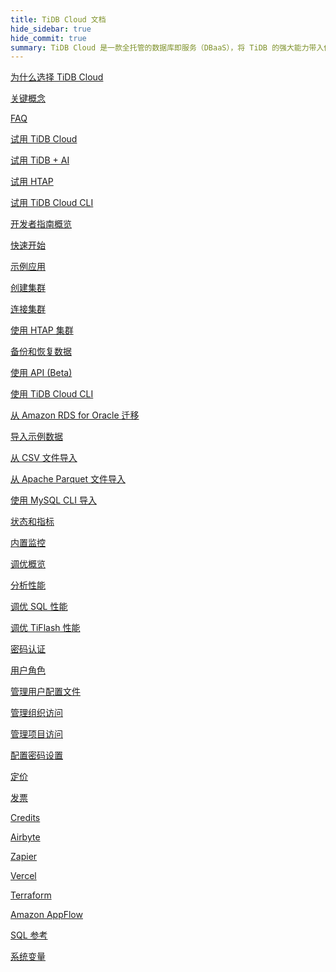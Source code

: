 ```yaml
---
title: TiDB Cloud 文档
hide_sidebar: true
hide_commit: true
summary: TiDB Cloud 是一款全托管的数据库即服务（DBaaS），将 TiDB 的强大能力带入你的云端。它提供丰富的指南、示例和参考资料，帮助你学习、试用、开发、运维、迁移、监控、调优、安全管理、计费、集成和查阅。
---
```


<LearningPathContainer platform="tidb-cloud" title="TiDB Cloud" subTitle="TiDB Cloud 是一款全托管的数据库即服务（DBaaS），将 TiDB 的所有强大特性无缝带入你的云端。在这里，你可以找到使用 TiDB Cloud 所需的各类指南、示例和参考资料，助你高效上手、开发与运维。">

<LearningPath label="学习" icon="cloud1">

[为什么选择 TiDB Cloud](https://docs.pingcap.com/zh/tidbcloud/tidb-cloud-intro/?plan=essential)

[关键概念](https://docs.pingcap.com/zh/tidbcloud/key-concepts/?plan=essential)

[FAQ](https://docs.pingcap.com/zh/tidbcloud/tidb-cloud-faq/?plan=essential)

</LearningPath>

<LearningPath label="试用" icon="cloud5">

[试用 TiDB Cloud](https://docs.pingcap.com/zh/tidbcloud/tidb-cloud-quickstart/?plan=essential)

[试用 TiDB + AI](https://docs.pingcap.com/zh/tidbcloud/vector-search-get-started-using-python/?plan=essential)

[试用 HTAP](https://docs.pingcap.com/zh/tidbcloud/tidb-cloud-htap-quickstart/?plan=essential)

[试用 TiDB Cloud CLI](https://docs.pingcap.com/zh/tidbcloud/get-started-with-cli/?plan=essential)

</LearningPath>

<LearningPath label="开发" icon="doc8">

[开发者指南概览](https://docs.pingcap.com/zh/tidbcloud/dev-guide-overview/?plan=essential)

[快速开始](https://docs.pingcap.com/zh/tidbcloud/dev-guide-build-cluster-in-cloud/?plan=essential)

[示例应用](https://docs.pingcap.com/zh/tidbcloud/dev-guide-sample-application-spring-boot/?plan=essential)

</LearningPath>

<LearningPath label="运维" icon="cloud7">

[创建集群](https://docs.pingcap.com/zh/tidbcloud/create-tidb-cluster-serverless/?plan=essential)

[连接集群](https://docs.pingcap.com/zh/tidbcloud/connect-to-tidb-cluster-serverless/?plan=essential)

[使用 HTAP 集群](https://docs.pingcap.com/zh/tidbcloud/tiflash-overview/?plan=essential)

[备份和恢复数据](https://docs.pingcap.com/zh/tidbcloud/backup-and-restore-serverless/?plan=essential)

[使用 API (Beta)](https://docs.pingcap.com/zh/tidbcloud/api-overview/?plan=essential)

[使用 TiDB Cloud CLI](https://docs.pingcap.com/zh/tidbcloud/get-started-with-cli/?plan=essential)

</LearningPath>

<LearningPath label="迁移" icon="cloud3">

[从 Amazon RDS for Oracle 迁移](https://docs.pingcap.com/zh/tidbcloud/migrate-from-oracle-using-aws-dms/?plan=essential)

[导入示例数据](https://docs.pingcap.com/zh/tidbcloud/import-sample-data-serverless/?plan=essential)

[从 CSV 文件导入](https://docs.pingcap.com/zh/tidbcloud/import-csv-files-serverless/?plan=essential)

[从 Apache Parquet 文件导入](https://docs.pingcap.com/zh/tidbcloud/import-parquet-files-serverless/?plan=essential)

[使用 MySQL CLI 导入](https://docs.pingcap.com/zh/tidbcloud/import-with-mysql-cli-serverless/?plan=essential)

</LearningPath>

<LearningPath label="监控" icon="cloud6">

[状态和指标](https://docs.pingcap.com/zh/tidbcloud/monitor-tidb-cluster/?plan=essential)

[内置监控](https://docs.pingcap.com/zh/tidbcloud/built-in-monitoring/?plan=essential)

</LearningPath>

<LearningPath label="调优" icon="tidb-cloud-tune">

[调优概览](https://docs.pingcap.com/zh/tidbcloud/tidb-cloud-tune-performance-overview/?plan=essential)

[分析性能](https://docs.pingcap.com/zh/tidbcloud/tune-performance/?plan=essential)

[调优 SQL 性能](https://docs.pingcap.com/zh/tidbcloud/tidb-cloud-sql-tuning-overview/?plan=essential)

[调优 TiFlash 性能](https://docs.pingcap.com/zh/tidbcloud/tune-tiflash-performance/?plan=essential)

</LearningPath>

<LearningPath label="安全" icon="users">

[密码认证](https://docs.pingcap.com/zh/tidbcloud/tidb-cloud-password-authentication/?plan=essential)

[用户角色](https://docs.pingcap.com/zh/tidbcloud/manage-user-access#user-roles/?plan=essential)

[管理用户配置文件](https://docs.pingcap.com/zh/tidbcloud/manage-user-access#manage-user-profiles/?plan=essential)

[管理组织访问](https://docs.pingcap.com/zh/tidbcloud/manage-user-access#manage-organization-access/?plan=essential)

[管理项目访问](https://docs.pingcap.com/zh/tidbcloud/manage-user-access#manage-project-access/?plan=essential)

[配置密码设置](https://docs.pingcap.com/zh/tidbcloud/configure-serverless-firewall-rules-for-public-endpoints/?plan=essential)

</LearningPath>

<LearningPath label="计费" icon="cloud2">

[定价](https://docs.pingcap.com/zh/tidbcloud/tidb-cloud-billing#pricing-for-starter/?plan=essential)

[发票](https://docs.pingcap.com/zh/tidbcloud/tidb-cloud-billing#invoices/?plan=essential)

[Credits](https://docs.pingcap.com/zh/tidbcloud/tidb-cloud-billing#credits/?plan=essential)

</LearningPath>

<LearningPath label="集成" icon="cloud4">

[Airbyte](https://docs.pingcap.com/zh/tidbcloud/integrate-tidbcloud-with-airbyte/?plan=essential)

[Zapier](https://docs.pingcap.com/zh/tidbcloud/integrate-tidbcloud-with-zapier/?plan=essential)

[Vercel](https://docs.pingcap.com/zh/tidbcloud/integrate-tidbcloud-with-vercel/?plan=essential)

[Terraform](https://docs.pingcap.com/zh/tidbcloud/terraform-tidbcloud-provider-overview/?plan=essential)

[Amazon AppFlow](https://docs.pingcap.com/zh/tidbcloud/dev-guide-aws-appflow-integration/?plan=essential)

</LearningPath>

<LearningPath label="参考" icon="cloud-dev">

[SQL 参考](https://docs.pingcap.com/zh/tidbcloud/basic-sql-operations/?plan=essential)

[系统变量](https://docs.pingcap.com/zh/tidbcloud/system-variables/?plan=essential)

</LearningPath>

</LearningPathContainer>
